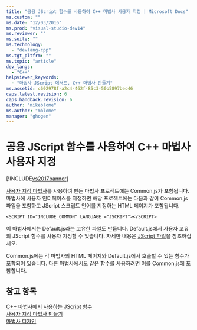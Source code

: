 ```yaml
---
title: "공용 JScript 함수를 사용하여 C++ 마법사 사용자 지정 | Microsoft Docs"
ms.custom: ""
ms.date: "12/03/2016"
ms.prod: "visual-studio-dev14"
ms.reviewer: ""
ms.suite: ""
ms.technology: 
  - "devlang-cpp"
ms.tgt_pltfrm: ""
ms.topic: "article"
dev_langs: 
  - "C++"
helpviewer_keywords: 
  - "마법사 JScript 메서드, C++ 마법사 만들기"
ms.assetid: c602978f-a2c4-462f-85c3-50b5897bec46
caps.latest.revision: 6
caps.handback.revision: 6
author: "mikeblome"
ms.author: "mblome"
manager: "ghogen"
---
```

# 공용 JScript 함수를 사용하여 C++ 마법사 사용자 지정
[!INCLUDE[vs2017banner](../assembler/inline/includes/vs2017banner.md)]

[사용자 지정 마법사](../ide/creating-a-custom-wizard.md)를 사용하여 만든 마법사 프로젝트에는 Common.js가 포함됩니다.  마법사에 사용자 인터페이스를 지정하면 해당 프로젝트에는 다음과 같이 Common.js 파일을 포함하고 JScript 스크립트 언어를 지정하는 HTML 페이지가 포함됩니다.  
  
```  
<SCRIPT ID="INCLUDE_COMMON" LANGUAGE ="JSCRIPT"></SCRIPT>  
```  
  
 이 마법사에서는 Default.js라는 고유한 파일도 만듭니다.  Default.js에서 사용자 고유의 JScript 함수를 사용자 지정할 수 있습니다.  자세한 내용은 [JScript 파일](../ide/jscript-file.md)을 참조하십시오.  
  
 Common.js에는 각 마법사의 HTML 페이지와 Default.js에서 호출할 수 있는 함수가 포함되어 있습니다.  다른 마법사에서도 같은 함수를 사용하려면 이를 Common.js에 포함합니다.  
  
## 참고 항목  
 [C\+\+ 마법사에서 사용하는 JScript 함수](../ide/jscript-functions-for-cpp-wizards.md)   
 [사용자 지정 마법사 만들기](../ide/creating-a-custom-wizard.md)   
 [마법사 디자인](../ide/designing-a-wizard.md)